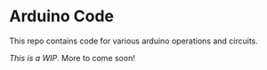 # Arduino Code

This repo contains code for various arduino operations and circuits. 

_This is a WIP_. More to come soon!
